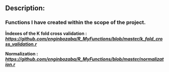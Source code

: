 ## Description:

### Functions I have created within the scope of the project.
**İndexes of the K fold cross validation :** ***https://github.com/enginbozaba/R_MyFunctions/blob/master/k_fold_cross_validation.r***

**Normalization :** ***https://github.com/enginbozaba/R_MyFunctions/blob/master/normalization.r***
